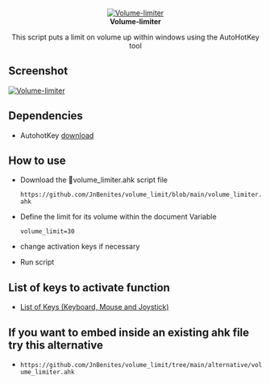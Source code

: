 <p align="center">
  <br>
  <picture>
    <a href='#'><img src='https://i.postimg.cc/0y4nVFFt/Icon.png' border='0' alt='Volume-limiter'/></a>
  </picture>
  <br>
  <strong>Volume-limiter</strong>
</p>
<p align="center">This script puts a limit on volume up within windows using the AutoHotKey tool</p>

## Screenshot
  <picture>
    <a href='#'><img src='https://i.postimg.cc/CMt6PZ8C/screenshot.png' border='0' alt='Volume-limiter'/></a>
  </picture>

## Dependencies
- AutohotKey    [download](https://www.autohotkey.com/)

## How to use

- Download the 📄volume_limiter.ahk script file

  ``
  https://github.com/JnBenites/volume_limit/blob/main/volume_limiter.ahk
  ``

- Define the limit for its volume within the document Variable

  ```
  volume_limit=30
  ```
- change activation keys if necessary
- Run script

## List of keys to activate function
- [List of Keys (Keyboard, Mouse and Joystick)](https://www.autohotkey.com/docs/v1/KeyList.htm)

## If you want to embed inside an existing ahk file try this alternative
-
  ``
  https://github.com/JnBenites/volume_limit/tree/main/alternative/volume_limiter.ahk
  ``
